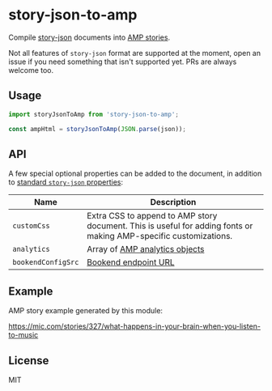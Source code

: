 # story-json-to-amp

Compile [story-json](https://github.com/micnews/story-json) documents into [AMP stories](https://github.com/ampproject/amphtml/blob/master/extensions/amp-story/amp-story.md).

Not all features of `story-json` format are supported at the moment, open an issue if you need something that isn't supported yet. PRs are always welcome too.

## Usage

```js
import storyJsonToAmp from 'story-json-to-amp';

const ampHtml = storyJsonToAmp(JSON.parse(json));
```

## API

A few special optional properties can be added to the document, in addition to [standard `story-json` properties](https://github.com/micnews/story-json#document-properties):

| Name | Description |
| ------ | ------------- |
| `customCss` | Extra CSS to append to AMP story document. This is useful for adding fonts or making AMP-specific customizations. |
| `analytics` | Array of [AMP analytics objects](https://www.ampproject.org/docs/reference/components/amp-analytics) |
| `bookendConfigSrc` | [Bookend endpoint URL](https://www.ampproject.org/docs/tutorials/visual_story/create_bookend) |

## Example

AMP story example generated by this module:

https://mic.com/stories/327/what-happens-in-your-brain-when-you-listen-to-music

## License

MIT
